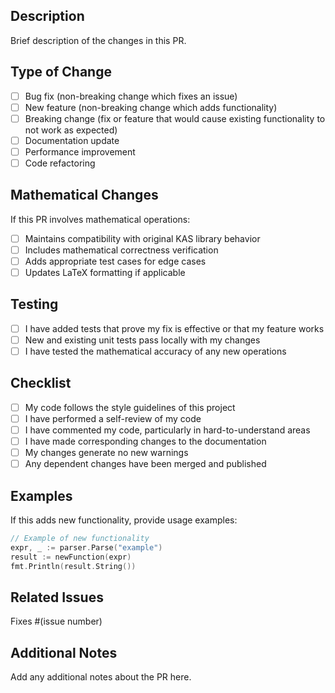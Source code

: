 ## Description
Brief description of the changes in this PR.

## Type of Change
- [ ] Bug fix (non-breaking change which fixes an issue)
- [ ] New feature (non-breaking change which adds functionality)
- [ ] Breaking change (fix or feature that would cause existing functionality to not work as expected)
- [ ] Documentation update
- [ ] Performance improvement
- [ ] Code refactoring

## Mathematical Changes
If this PR involves mathematical operations:
- [ ] Maintains compatibility with original KAS library behavior
- [ ] Includes mathematical correctness verification
- [ ] Adds appropriate test cases for edge cases
- [ ] Updates LaTeX formatting if applicable

## Testing
- [ ] I have added tests that prove my fix is effective or that my feature works
- [ ] New and existing unit tests pass locally with my changes
- [ ] I have tested the mathematical accuracy of any new operations

## Checklist
- [ ] My code follows the style guidelines of this project
- [ ] I have performed a self-review of my code
- [ ] I have commented my code, particularly in hard-to-understand areas
- [ ] I have made corresponding changes to the documentation
- [ ] My changes generate no new warnings
- [ ] Any dependent changes have been merged and published

## Examples
If this adds new functionality, provide usage examples:

```go
// Example of new functionality
expr, _ := parser.Parse("example")
result := newFunction(expr)
fmt.Println(result.String())
```

## Related Issues
Fixes #(issue number)

## Additional Notes
Add any additional notes about the PR here.